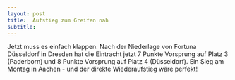 ```yaml
---
layout: post
title:  Aufstieg zum Greifen nah
subtitle:  
---
```


Jetzt muss es einfach klappen: Nach der Niederlage von Fortuna Düsseldorf in Dresden hat die Eintracht jetzt 7 Punkte Vorsprung auf Platz 3 (Paderborn) und 8 Punkte Vorsprung auf Platz 4 (Düsseldorf). Ein Sieg am Montag in Aachen - und der direkte Wiederaufstieg wäre perfekt!


